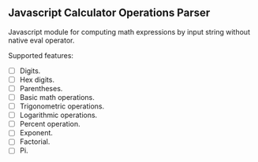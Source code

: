 ## Javascript Calculator Operations Parser
Javascript module for computing math expressions by input string without native eval operator.

Supported features:
- [ ] Digits.
- [ ] Hex digits.
- [ ] Parentheses.
- [ ] Basic math operations.
- [ ] Trigonometric operations.
- [ ] Logarithmic operations.
- [ ] Percent operation.
- [ ] Exponent.
- [ ] Factorial.
- [ ] Pi.
